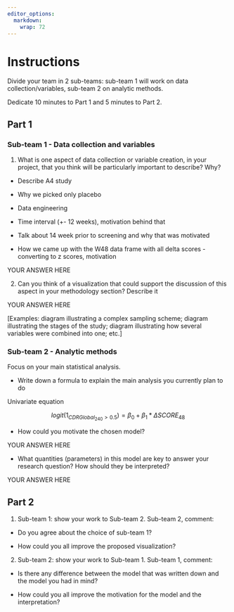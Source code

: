 ```yaml
---
editor_options: 
  markdown: 
    wrap: 72
---
```


# Instructions

Divide your team in 2 sub-teams: sub-team 1 will work on data
collection/variables, sub-team 2 on analytic methods.

Dedicate 10 minutes to Part 1 and 5 minutes to Part 2.

## Part 1

### Sub-team 1 - Data collection and variables

1.  What is one aspect of data collection or variable creation, in your
    project, that you think will be particularly important to describe?
    Why?

-   Describe A4 study

-   Why we picked only placebo

-   Data engineering

-   Time interval (+- 12 weeks), motivation behind that

-   Talk about 14 week prior to screening and why that was motivated

-   How we came up with the W48 data frame with all delta scores
    -converting to z scores, motivation

YOUR ANSWER HERE

2.  Can you think of a visualization that could support the discussion
    of this aspect in your methodology section? Describe it

YOUR ANSWER HERE

[Examples: diagram illustrating a complex sampling scheme; diagram
illustrating the stages of the study; diagram illustrating how several
variables were combined into one; etc.]

### Sub-team 2 - Analytic methods

Focus on your main statistical analysis.

-   Write down a formula to explain the main analysis you currently plan
    to do

Univariate equation

$$ logit(1_{CDRGlobal_{240} > 0.5}) = \beta_0 + \beta_1 * \Delta SCORE_{48} $$

-   How could you motivate the chosen model?

YOUR ANSWER HERE

-   What quantities (parameters) in this model are key to answer your
    research question? How should they be interpreted?

YOUR ANSWER HERE

## Part 2

1.  Sub-team 1: show your work to Sub-team 2. Sub-team 2, comment:

-   Do you agree about the choice of sub-team 1?

-   How could you all improve the proposed visualization?

2.  Sub-team 2: show your work to Sub-team 1. Sub-team 1, comment:

-   Is there any difference between the model that was written down and
    the model you had in mind?

-   How could you all improve the motivation for the model and the
    interpretation?
